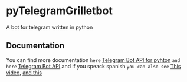 # pyTelegramGrilletbot
A bot for telegram written in python

## Documentation

You can find more documentation `here` [Telegram Bot API for pyhton](https://github.com/eternnoir/pyTelegramBotAPI)
`and here` [Telegram Bot API](https://core.telegram.org/bots/api) and if you speack spanish `you can also see` [This video](https://www.youtube.com/watch?v=AYcO4ezgsQg&t=1s), [and this](https://www.youtube.com/watch?v=dEthunx1rUc) 
